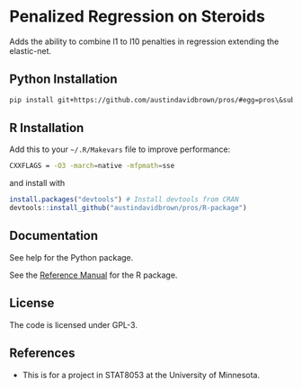 Penalized Regression on Steroids
===========

Adds the ability to combine l1 to l10 penalties in regression extending the elastic-net.

Python Installation
-------
```bash
pip install git+https://github.com/austindavidbrown/pros/#egg=pros\&subdirectory=python-package
```

R Installation
-------

Add this to your `~/.R/Makevars` file to improve performance:

```bash
CXXFLAGS = -O3 -march=native -mfpmath=sse
```

and install with

```r
install.packages("devtools") # Install devtools from CRAN
devtools::install_github("austindavidbrown/pros/R-package")
```

Documentation
-------
See help for the Python package.

See the [Reference Manual](https://github.com/austindavidbrown/pros/blob/master/pros-manual.pdf) for the R package.

License
-------
The code is licensed under GPL-3.

References
---------
- This is for a project in STAT8053 at the University of Minnesota.

